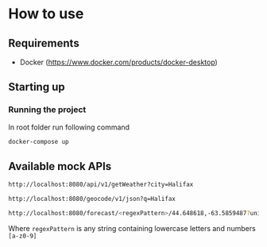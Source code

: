# How to use
## Requirements
- Docker (https://www.docker.com/products/docker-desktop)

## Starting up
### Running the project
In root folder run following command
```sh
docker-compose up
```
## Available mock APIs
```sh
http://localhost:8080/api/v1/getWeather?city=Halifax
```
```sh
http://localhost:8080/geocode/v1/json?q=Halifax
```
```sh
http://localhost:8080/forecast/<regexPattern>/44.648618,-63.5859487?units=uk2
```
Where `regexPattern` is any string containing lowercase letters and numbers `[a-z0-9]`
